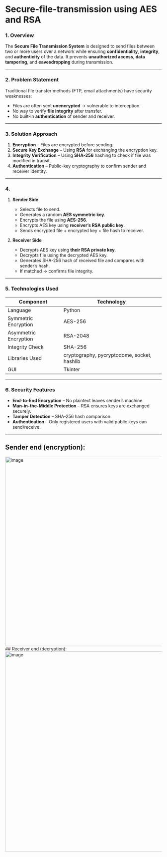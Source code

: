 # Secure-file-transmission using AES and RSA

### **1. Overview**

The **Secure File Transmission System** is designed to send files between two or more users over a network while ensuring **confidentiality**, **integrity**, and **authenticity** of the data.
It prevents **unauthorized access**, **data tampering**, and **eavesdropping** during transmission.

---

### **2. Problem Statement**

Traditional file transfer methods (FTP, email attachments) have security weaknesses:

* Files are often sent **unencrypted** → vulnerable to interception.
* No way to verify **file integrity** after transfer.
* No built-in **authentication** of sender and receiver.

---

### **3. Solution Approach**

1. **Encryption** – Files are encrypted before sending.
2. **Secure Key Exchange** – Using **RSA** for exchanging the encryption key.
3. **Integrity Verification** – Using **SHA-256** hashing to check if file was modified in transit.
4. **Authentication** – Public-key cryptography to confirm sender and receiver identity.

---
### 4.
1. **Sender Side**

   * Selects file to send.
   * Generates a random **AES symmetric key**.
   * Encrypts the file using **AES-256**.
   * Encrypts AES key using **receiver’s RSA public key**.
   * Sends encrypted file + encrypted key + file hash to receiver.

2. **Receiver Side**

   * Decrypts AES key using **their RSA private key**.
   * Decrypts file using the decrypted AES key.
   * Generates SHA-256 hash of received file and compares with sender’s hash.
   * If matched → confirms file integrity.

---

### **5. Technologies Used**

| Component             | Technology                                          |
| --------------------- | --------------------------------------------------- |
| Language              | Python                                              |
| Symmetric Encryption  | AES-256                                             |
| Asymmetric Encryption | RSA-2048                                            |
| Integrity Check       | SHA-256                                             |
| Libraries Used        | cryptography, pycryptodome, socket, hashlib         |
| GUI                   | Tkinter                                             |

---

### **6. Security Features**

* **End-to-End Encryption** – No plaintext leaves sender’s machine.
* **Man-in-the-Middle Protection** – RSA ensures keys are exchanged securely.
* **Tamper Detection** – SHA-256 hash comparison.
* **Authentication** – Only registered users with valid public keys can send/receive.

---


## Sender end (encryption):
<img width="1107" height="607" alt="image" src="https://github.com/user-attachments/assets/5d3e96f6-999e-4431-97ea-83344f193368" />
## Receiver end (decryption):
<img width="939" height="642" alt="image" src="https://github.com/user-attachments/assets/d84187e3-281a-4009-b664-62789a4ea353" />
